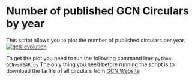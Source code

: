 # Number of published GCN Circulars by year
 
This script allows you to plot the number of published circulars per year.
<a href="https://ibb.co/TPvq8WJ"><img src="https://i.ibb.co/h271WYr/gcn-evolution.png" alt="gcn-evolution" border="0"></a>


To get the plot you need to run the following command line: ````python GCNvsYEAR.py````
The only thing you need before running the script is to download the tarfile of all circulars from [GCN Website](https://gcn.gsfc.nasa.gov/gcn/gcn3_archive.html#tc3)
